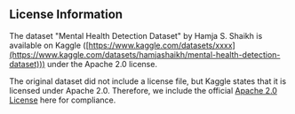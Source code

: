 ## License Information  
The dataset "Mental Health Detection Dataset" by Hamja S. Shaikh is available on Kaggle ([https://www.kaggle.com/datasets/xxxx](https://www.kaggle.com/datasets/hamjashaikh/mental-health-detection-dataset))) under the Apache 2.0 license.  

The original dataset did not include a license file, but Kaggle states that it is licensed under Apache 2.0. Therefore, we include the official [Apache 2.0 License](LICENSE) here for compliance.
